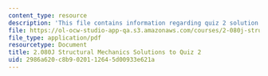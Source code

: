 ```yaml
---
content_type: resource
description: 'This file contains information regarding quiz 2 solution. '
file: https://ol-ocw-studio-app-qa.s3.amazonaws.com/courses/2-080j-structural-mechanics-fall-2013/2986a620c8b9020112645d00933e621a_MIT2_080JF13_Quiz_2_Sols.pdf
file_type: application/pdf
resourcetype: Document
title: 2.080J Structural Mechanics Solutions to Quiz 2
uid: 2986a620-c8b9-0201-1264-5d00933e621a
---
```

